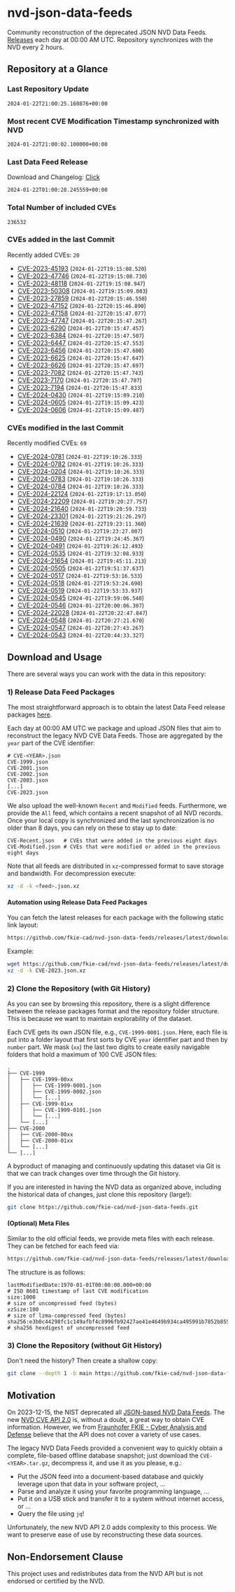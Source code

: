 # nvd-json-data-feeds

Community reconstruction of the deprecated JSON NVD Data Feeds. 
[Releases](https://github.com/fkie-cad/nvd-json-data-feeds/releases/latest) each day at 00:00 AM UTC.
Repository synchronizes with the NVD every 2 hours.

## Repository at a Glance

### Last Repository Update

```plain
2024-01-22T21:00:25.160876+00:00
```

### Most recent CVE Modification Timestamp synchronized with NVD

```plain
2024-01-22T21:00:02.100000+00:00
```

### Last Data Feed Release

Download and Changelog: [Click](https://github.com/fkie-cad/nvd-json-data-feeds/releases/latest)

```plain
2024-01-22T01:00:28.245559+00:00
```

### Total Number of included CVEs

```plain
236532
```

### CVEs added in the last Commit

Recently added CVEs: `20`

* [CVE-2023-45193](CVE-2023/CVE-2023-451xx/CVE-2023-45193.json) (`2024-01-22T19:15:08.520`)
* [CVE-2023-47746](CVE-2023/CVE-2023-477xx/CVE-2023-47746.json) (`2024-01-22T19:15:08.730`)
* [CVE-2023-48118](CVE-2023/CVE-2023-481xx/CVE-2023-48118.json) (`2024-01-22T19:15:08.947`)
* [CVE-2023-50308](CVE-2023/CVE-2023-503xx/CVE-2023-50308.json) (`2024-01-22T19:15:09.003`)
* [CVE-2023-27859](CVE-2023/CVE-2023-278xx/CVE-2023-27859.json) (`2024-01-22T20:15:46.550`)
* [CVE-2023-47152](CVE-2023/CVE-2023-471xx/CVE-2023-47152.json) (`2024-01-22T20:15:46.890`)
* [CVE-2023-47158](CVE-2023/CVE-2023-471xx/CVE-2023-47158.json) (`2024-01-22T20:15:47.077`)
* [CVE-2023-47747](CVE-2023/CVE-2023-477xx/CVE-2023-47747.json) (`2024-01-22T20:15:47.267`)
* [CVE-2023-6290](CVE-2023/CVE-2023-62xx/CVE-2023-6290.json) (`2024-01-22T20:15:47.457`)
* [CVE-2023-6384](CVE-2023/CVE-2023-63xx/CVE-2023-6384.json) (`2024-01-22T20:15:47.507`)
* [CVE-2023-6447](CVE-2023/CVE-2023-64xx/CVE-2023-6447.json) (`2024-01-22T20:15:47.553`)
* [CVE-2023-6456](CVE-2023/CVE-2023-64xx/CVE-2023-6456.json) (`2024-01-22T20:15:47.600`)
* [CVE-2023-6625](CVE-2023/CVE-2023-66xx/CVE-2023-6625.json) (`2024-01-22T20:15:47.647`)
* [CVE-2023-6626](CVE-2023/CVE-2023-66xx/CVE-2023-6626.json) (`2024-01-22T20:15:47.697`)
* [CVE-2023-7082](CVE-2023/CVE-2023-70xx/CVE-2023-7082.json) (`2024-01-22T20:15:47.743`)
* [CVE-2023-7170](CVE-2023/CVE-2023-71xx/CVE-2023-7170.json) (`2024-01-22T20:15:47.787`)
* [CVE-2023-7194](CVE-2023/CVE-2023-71xx/CVE-2023-7194.json) (`2024-01-22T20:15:47.833`)
* [CVE-2024-0430](CVE-2024/CVE-2024-04xx/CVE-2024-0430.json) (`2024-01-22T19:15:09.210`)
* [CVE-2024-0605](CVE-2024/CVE-2024-06xx/CVE-2024-0605.json) (`2024-01-22T19:15:09.423`)
* [CVE-2024-0606](CVE-2024/CVE-2024-06xx/CVE-2024-0606.json) (`2024-01-22T19:15:09.487`)


### CVEs modified in the last Commit

Recently modified CVEs: `69`

* [CVE-2024-0781](CVE-2024/CVE-2024-07xx/CVE-2024-0781.json) (`2024-01-22T19:10:26.333`)
* [CVE-2024-0782](CVE-2024/CVE-2024-07xx/CVE-2024-0782.json) (`2024-01-22T19:10:26.333`)
* [CVE-2024-0204](CVE-2024/CVE-2024-02xx/CVE-2024-0204.json) (`2024-01-22T19:10:26.333`)
* [CVE-2024-0783](CVE-2024/CVE-2024-07xx/CVE-2024-0783.json) (`2024-01-22T19:10:26.333`)
* [CVE-2024-0784](CVE-2024/CVE-2024-07xx/CVE-2024-0784.json) (`2024-01-22T19:10:26.333`)
* [CVE-2024-22124](CVE-2024/CVE-2024-221xx/CVE-2024-22124.json) (`2024-01-22T19:17:13.050`)
* [CVE-2024-22209](CVE-2024/CVE-2024-222xx/CVE-2024-22209.json) (`2024-01-22T19:20:27.757`)
* [CVE-2024-21640](CVE-2024/CVE-2024-216xx/CVE-2024-21640.json) (`2024-01-22T19:20:59.733`)
* [CVE-2024-23301](CVE-2024/CVE-2024-233xx/CVE-2024-23301.json) (`2024-01-22T19:21:26.297`)
* [CVE-2024-21639](CVE-2024/CVE-2024-216xx/CVE-2024-21639.json) (`2024-01-22T19:23:11.360`)
* [CVE-2024-0510](CVE-2024/CVE-2024-05xx/CVE-2024-0510.json) (`2024-01-22T19:23:27.007`)
* [CVE-2024-0490](CVE-2024/CVE-2024-04xx/CVE-2024-0490.json) (`2024-01-22T19:24:45.367`)
* [CVE-2024-0491](CVE-2024/CVE-2024-04xx/CVE-2024-0491.json) (`2024-01-22T19:26:12.493`)
* [CVE-2024-0535](CVE-2024/CVE-2024-05xx/CVE-2024-0535.json) (`2024-01-22T19:32:08.933`)
* [CVE-2024-21654](CVE-2024/CVE-2024-216xx/CVE-2024-21654.json) (`2024-01-22T19:45:11.213`)
* [CVE-2024-0505](CVE-2024/CVE-2024-05xx/CVE-2024-0505.json) (`2024-01-22T19:51:37.637`)
* [CVE-2024-0517](CVE-2024/CVE-2024-05xx/CVE-2024-0517.json) (`2024-01-22T19:53:16.533`)
* [CVE-2024-0518](CVE-2024/CVE-2024-05xx/CVE-2024-0518.json) (`2024-01-22T19:53:24.690`)
* [CVE-2024-0519](CVE-2024/CVE-2024-05xx/CVE-2024-0519.json) (`2024-01-22T19:53:33.937`)
* [CVE-2024-0545](CVE-2024/CVE-2024-05xx/CVE-2024-0545.json) (`2024-01-22T19:59:06.540`)
* [CVE-2024-0546](CVE-2024/CVE-2024-05xx/CVE-2024-0546.json) (`2024-01-22T20:00:06.307`)
* [CVE-2024-22028](CVE-2024/CVE-2024-220xx/CVE-2024-22028.json) (`2024-01-22T20:22:47.847`)
* [CVE-2024-0548](CVE-2024/CVE-2024-05xx/CVE-2024-0548.json) (`2024-01-22T20:27:21.670`)
* [CVE-2024-0547](CVE-2024/CVE-2024-05xx/CVE-2024-0547.json) (`2024-01-22T20:27:43.267`)
* [CVE-2024-0543](CVE-2024/CVE-2024-05xx/CVE-2024-0543.json) (`2024-01-22T20:44:33.327`)


## Download and Usage

There are several ways you can work with the data in this repository:

### 1) Release Data Feed Packages

The most straightforward approach is to obtain the latest Data Feed release packages [here](https://github.com/fkie-cad/nvd-json-data-feeds/releases/latest).

Each day at 00:00 AM UTC we package and upload JSON files that aim to reconstruct the legacy NVD CVE Data Feeds.
Those are aggregated by the `year` part of the CVE identifier:

```
# CVE-<YEAR>.json
CVE-1999.json
CVE-2001.json
CVE-2002.json
CVE-2003.json
[...]
CVE-2023.json
```

We also upload the well-known `Recent` and `Modified` feeds.
Furthermore, we provide the `All` feed, which contains a recent snapshot of all NVD records.
Once your local copy is synchronized and the last synchronization is no older than 8 days, you can rely on these to stay up to date:

```plain
CVE-Recent.json   # CVEs that were added in the previous eight days
CVE-Modified.json # CVEs that were modified or added in the previous eight days
```

Note that all feeds are distributed in `xz`-compressed format to save storage and bandwidth.
For decompression execute:

```sh
xz -d -k <feed>.json.xz
```


#### Automation using Release Data Feed Packages

You can fetch the latest releases for each package with the following static link layout:

```sh
https://github.com/fkie-cad/nvd-json-data-feeds/releases/latest/download/CVE-<YEAR>.json.xz
```

Example:

```sh
wget https://github.com/fkie-cad/nvd-json-data-feeds/releases/latest/download/CVE-2023.json.xz
xz -d -k CVE-2023.json.xz
```



### 2) Clone the Repository (with Git History)

As you can see by browsing this repository, there is a slight difference between the release packages format and the repository folder structure.
This is because we want to maintain explorability of the dataset.

Each CVE gets its own JSON file, e.g., `CVE-1999-0001.json`.
Here, each file is put into a folder layout that first sorts by CVE `year` identifier part and then by `number` part.
We mask (`xx`) the last two digits to create easily navigable folders that hold a maximum of 100 CVE JSON files:

```plain
.
├── CVE-1999
│   ├── CVE-1999-00xx
│   │   ├── CVE-1999-0001.json
│   │   ├── CVE-1999-0002.json
│   │   └── [...]
│   ├── CVE-1999-01xx
│   │   ├── CVE-1999-0101.json
│   │   └── [...]
│   └── [...]
├── CVE-2000
│   ├── CVE-2000-00xx
│   ├── CVE-2000-01xx
│   └── [...]
└── [...]
```

A byproduct of managing and continuously updating this dataset via Git is that we can track changes over time through the Git history.

If you are interested in having the NVD data as organized above, including the historical data of changes, just clone this repository (large!):

```sh
git clone https://github.com/fkie-cad/nvd-json-data-feeds.git
```

#### (Optional) Meta Files

Similar to the old official feeds, we provide meta files with each release. They can be fetched for each feed via:

```sh
https://github.com/fkie-cad/nvd-json-data-feeds/releases/latest/download/CVE-<YEAR>.meta
```

The structure is as follows:

```plain
lastModifiedDate:1970-01-01T00:00:00.000+00:00                          # ISO 8601 timestamp of last CVE modification
size:1000                                                               # size of uncompressed feed (bytes)
xzSize:100                                                              # size of lzma-compressed feed (bytes)
sha256:e3b0c44298fc1c149afbf4c8996fb92427ae41e4649b934ca495991b7852b855 # sha256 hexdigest of uncompressed feed
```


### 3) Clone the Repository (without Git History)

Don't need the history? Then create a shallow copy:

```sh
git clone --depth 1 -b main https://github.com/fkie-cad/nvd-json-data-feeds.git
```

## Motivation

On 2023-12-15, the NIST deprecated all [JSON-based NVD Data Feeds](https://nvd.nist.gov/vuln/data-feeds#divRetirementBanner-1).
The new [NVD CVE API 2.0](https://nvd.nist.gov/developers/vulnerabilities) is, without a doubt, a great way to obtain CVE information.
However, we from [Fraunhofer FKIE - Cyber Analysis and Defense](https://www.fkie.fraunhofer.de/en/departments/cad.html) believe that the API does not cover a variety of use cases.

The legacy NVD Data Feeds provided a convenient way to quickly obtain a complete, file-based offline database snapshot; just download the `CVE-<YEAR>.tar.gz`, decompress it, and use it as you please, e.g.:

* Put the JSON feed into a document-based database and quickly leverage upon that data in your software project, ...
* Parse and analyze it using your favorite programming language, ...
* Put it on a USB stick and transfer it to a system without internet access, or ...
* Query the file using `jq`!

Unfortunately, the new NVD API 2.0 adds complexity to this process.
We want to preserve ease of use by reconstructing these data sources.

## Non-Endorsement Clause

This project uses and redistributes data from the NVD API but is not endorsed or certified by the NVD.